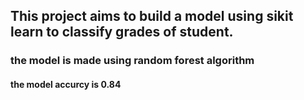 ## This project aims to build a model using sikit learn to classify grades of student.
### the model is made using random forest algorithm
#### the model accurcy is 0.84
